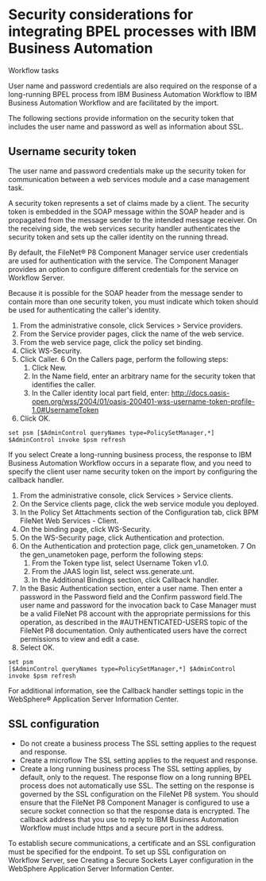 <!-- image -->

# Security considerations for integrating BPEL processes with IBM Business Automation
Workflow tasks

User name and password credentials are also required on the response
of a long-running BPEL process from IBM Business Automation Workflow to IBM Business Automation
Workflow and
are facilitated by the import.

The following sections provide information on the security token
that includes the user name and password as well as information about
SSL.

## Username security token

The user name and
password credentials make up the security token for communication
between a web services module and a case management task.

A
security token represents a set of claims made by a client. The security
token is embedded in the SOAP message within the SOAP header and is
propagated from the message sender to the intended message receiver.
On the receiving side, the web services security handler authenticates
the security token and sets up the caller identity on the running
thread.

By default, the FileNet® P8
Component Manager service user credentials are used for authentication
with the service.  The Component Manager provides an option to configure
different credentials for the service on Workflow Server.

Because it is possible for the SOAP header from the message
sender to contain more than one security token, you must indicate
which token should be used for authenticating the caller's identity.

1. From the administrative console, click Services > Service providers.
2. From the Service provider pages, click the name of the web service.
3. From the web service page, click the policy set binding.
4. Click WS-Security.
5. Click Caller.
6 On the Callers page, perform the following steps:
    1. Click New.
    2. In the Name field, enter an arbitrary name
for the security token that identifies the caller.
    3. In the Caller identity local part field,
enter: http://docs.oasis-open.org/wss/2004/01/oasis-200401-wss-username-token-profile-1.0#UsernameToken
7. Click OK.

```
set psm [$AdminControl queryNames type=PolicySetManager,*] 
$AdminControl invoke $psm refresh
```

If you select Create a long-running business process,
the response to IBM Business Automation
Workflow occurs
in a separate flow, and you need to specify the client user name security
token on the import by configuring the callback handler.

1. From the administrative console, click Services > Service clients.
2. On the Service clients page, click the web service module you
deployed.
3. In the Policy Set Attachments section of
the Configuration tab, click BPM FileNet Web Services -
Client.
4. On the binding page, click WS-Security.
5. On the WS-Security page, click Authentication and protection.
6. On the Authentication and protection page, click gen\_unametoken.
7 On the gen\_unametoken page, perform the following steps:
    1. From the Token type list, select Username
Token v1.0.
    2. From the JAAS login list, select wss.generate.unt.
    3. In the Additional Bindings section, click Callback
handler.
8. In the Basic Authentication section, enter a user name. Then enter
a password in the Password field and the Confirm
password field.The user name and password for the invocation
back to Case Manager must be a valid FileNet P8
account with the appropriate permissions for this operation, as described
in the #AUTHENTICATED-USERS topic of the FileNet P8 documentation. Only authenticated
users have the correct permissions to view and edit a case.
9. Select OK.

```
set psm
[$AdminControl queryNames type=PolicySetManager,*] $AdminControl
invoke $psm refresh
```

For additional information,
see the Callback handler settings topic in the WebSphere® Application Server Information
Center.

## SSL configuration

- Do not create a business process The
SSL setting applies to the request and response.
- Create a microflow The SSL setting applies
to the request and response.
- Create a long running business process The
SSL setting applies, by default, only to the request.
The response
flow on a long running BPEL process does not automatically use SSL.
The setting on the response is governed by the SSL configuration on
the FileNet P8 system. 
You
should ensure that the FileNet P8
Component Manager is configured to use a secure socket connection
so that the response data is encrypted. The callback address that
you use to reply to IBM Business Automation
Workflow must
include https and a secure port in the address.

To establish secure communications, a certificate
and an SSL configuration must be specified for the endpoint. To set
up SSL configuration on Workflow Server, see Creating
a Secure Sockets Layer configuration in the WebSphere Application Server Information
Center.
